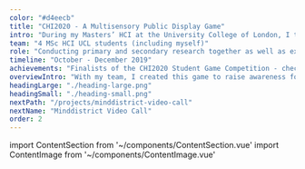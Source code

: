 ```yaml
---
color: "#d4eecb"
title: "CHI2020 - A Multisensory Public Display Game"
intro: "During my Masters’ HCI at the University College of London, I took part in the CHI2020 Student Game Competition together with my team. Students were asked to submit an innovative, boundary-pushing game. Using a human-centered design process, we created a voice- and movement controlled group game that teaches people about extinct animals, their role in distinction and promotes behavioural change. A group of 3 people collaborates to steer an endangered animal safely through its habitat (by making noises), while avoiding harmful objects and collecting items that positively contribute to this animals’ life (by moving)."
team: "4 MSc HCI UCL students (including myself)"
role: "Conducting primary and secondary research together as well as exploring ideas through sketching, creating multiple interactive prototypes and iterative testing."
timeline: "October - December 2019"
achievements: "Finalists of the CHI2020 Student Game Competition - check out our published paper"
overviewIntro: "With my team, I created this game to raise awareness for animal extinction and promote behavioural change. We became finalists of the CHI2020 Game Competition."
headingLarge: "./heading-large.png"
headingSmall: "./heading-small.png"
nextPath: "/projects/minddistrict-video-call"
nextName: "Minddistrict Video Call"
order: 2
---
```

import ContentSection from '~/components/ContentSection.vue'
import ContentImage from '~/components/ContentImage.vue'

<content-section>
  <template v-slot:title>
    The problem
  </template>
  <template v-slot:body>
    <p>
      Research shows that animal extinction has never been this fast-paced. Many people are aware of global warming and really interested in nature but lack knowledge on how they actually can make a difference and change their behaviour in daily life. Existing environmental games seem to show potential in supporting behavioural change, but contain too much information and are found not immersive enough, presumably limiting their effectiveness.
    </p>
  </template>
</content-section>

<content-section>
  <template v-slot:title>
    Challenge
  </template>
  <template v-slot:body>
    <p>
      How can we raise awareness and build knowledge about limiting animal extinction through a playful and engaging game experience that teaches concrete actions? We wanted to reach a wide audience interested in helping endangered animals and decided to locate our game in public educational spaces. We found that mostly Young Creatives visited these places and decided to design initially for this user group as they also may pass on their knowledge as potential parents of future generations.   
    </p>
  </template>
</content-section>

<content-section>
  <template v-slot:title>
    Research and requirements
  </template>
  <template v-slot:body>
    <p>
      A review of previous research on successful games informed initial requirements. To verify these requirements with our user group, we surveyed 65 Young Creatives on their preferences regarding gaming, museums, input modalities and technology usage. We also asked about their interest in the environment, extinction and education in this. Results indicated that our user group experienced difficulties in behaving ecologically, wanted to learn more about helping endangered animals, and were hesitant in playing voice-controlled games.
    </p>
    <p>
      Based on these results and existing research, we established the design requirements. The game should:
    </p>
    <ul>
      <li>
        Support social interaction, experiential learning and a feeling of meaningfulness
      </li>
      <li>
        Be engaging to increase empathy and awareness
      </li>
      <li>
        Be played as a group to increase motivation, engagement and trigger collective action
      </li>
      <li>
        Potentially be voice controlled, as this was found highly engaging and innovative, while never been used in group contexts
      </li>
      <li>
        Potentially be controlled by movement to enhance expression of emotions with other players, making it more meaningful and engaging
      </li>
      <li>
        Be played with smartphones (to easily access multiple sensors as input modalities), in combination with a shared display 
      </li>
    </ul>
    <p>
      Using our findings, we created a persona representing the needs and pain points of our users to support us in design decisions.
    </p>
  </template>
</content-section>

<content-image size="normal" caption="PERSONA REPRESENTING OUR USER GROUP TO INFORM DESIGN">
  <g-image src="./1.jpg" />
</content-image>

<content-section>
  <template v-slot:title>
    Carving out our concept
  </template>
  <template v-slot:body>
    <p>
      First, we individually brainstormed ideas of potential games and approaches. We evaluated these ideas using a 2x2 matrix on feasibility and novelty. 
    </p>
    <p>
      Eventually, we combined components of multiple ideas which led to our idea of the ‘follow the path’ style game where a group of players navigate an animal through its habitat, collecting and avoiding meaningful items. Our idea was to teach people how to collaborate in taking action against animal extinction and provide concrete and recognisable examples. The objects were related to everyday items players use, and running across harmful ones decreased the ‘health level’ of the animal to increase awareness and empathy of the actual impact and facilitate transition to real-life actions. ‘Collect items’ represented the opposite, showing concrete solutions players could implement in their own life.
    </p>
    <p>
      However, we were not sure about the input modalities, as survey results showed hesitation around voice-input by our user group while in earlier research this was truly enjoyed. We decided to do early user tests to explore different modes of interacting with the game.
    </p>
  </template>
</content-section>

<content-image size="wide" caption="EVALUATION OF IDEAS BY 2 X 2 MATRIX">
  <g-image src="./2.jpg" />
</content-image>

<content-section>
  <template v-slot:title>
    Early user tests
  </template>
  <template v-slot:body>
    <p>
      To conduct the tests, we created a quick paper prototype of our game idea and used our sketches to explain the game and provide context. We asked a group of 3 people to play the game using different interactions, while one of us mocked the movements of the animal in the game.
    </p>
  </template>
</content-section>

<content-image size="full" caption="PAPER PROTOTYPE AND USERTEST">
  <g-image src="./3.jpg" />
</content-image>

<content-section>
  <template v-slot:body>
    <p>
      Our user tests showed that players liked the general idea of our game and particularly enjoyed the social aspect of steering the animal together and having individual roles to control directions by their voice. Jumping together to avoid items was found very engaging, as it evoked a feeling or demonstrating against animal extinction. However, an interaction to collect items was missing, causing less awareness on helpful items.
    </p>
  </template>
</content-section>

<content-section>
  <template v-slot:title>
    Refining our game
  </template>
  <template v-slot:body>
    <p>
      As our early usertest had largely validated our game idea, we refined our game concept and explored how we could enhance education and transition of behaviour after the game. We individually sketched our ideas of the entire game journey in multiple storyboards (e.g. encountering, getting information about animals, starting the game, levels, post-game interactions). We assembled all sketches, silently voted them individually and created a timeline together afterwards containing the best ideas.
    </p>
  </template>
</content-section>

<content-image size="wide" caption="DECIDING ON THE GAME JOURNEY">
  <g-image src="./4.jpg" />
</content-image>

<content-section>
  <template v-slot:body>
    <p>
      We then created wireframes of important interactions before and after the game, such as information about the animal, choosing your favourite animal, and receiving practical tips a week after having played the game. These wireframes were discussed with five participants and refined. 
    </p>
  </template>
</content-section>

<content-image size="wide" caption="WIREFRAMES OF INTERACTIONS BEFORE AND AFTER THE GAME">
  <g-image src="./5.jpg" />
</content-image>

<content-section>
  <template v-slot:body>
    <p>
      In parallel, a teammember created a high fidelity prototype of the game itself in Unity and combined this with our refined wireframes to allow testing of the whole game interaction. 
    </p>
  </template>
</content-section>

<content-image size="wide" caption="GAME DESIGN AND MOCK UP OF GAMEPLAY">
  <g-image src="./6.jpg" />
</content-image>

<content-section>
  <template v-slot:title>
    Evaluationg our game
  </template>
  <template v-slot:body>
    <p>
      We conducted a final Wizard-of-Oz user test with three participants that played the game on a big screen from beginning to end, while we secretly controlled the animal with a keyboard. Again participants controlled the animal with their voice, but now collaborated in jumping and bending movements to avoid and collect. Players said that the game itself forced them “to move physically and mentally to help the animal” and was challenging and fun. They also found the information about the animal really useful as well as the practical post-game tips on helping the animal after the game. 
    </p>
  </template>
</content-section>

<content-image size="wide">
  <g-image src="./7.jpg" />
</content-image>

<content-section>
  <template v-slot:title>
    Learnings and outcomes
  </template>
  <template v-slot:body>
    <ul>
      <li>
        The game seemed to lead to higher awareness and willingness in players to take action to protect endangered animals. If we had more time, I would have liked to test its actual effect on behavioural change and how to ameliorate this by personalising the collect/avoid objects
      </li>
      <li>
        I learned to not discard good ideas before testing it on users as Young Creatives first seemed reluctant of playing games with their voice but loved it during user tests
      </li>
      <li>
        We became finalists of the CHI2020 Student Game Competition!
      </li>
    </ul>
  </template>
</content-section>
